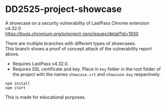 # DD2525-project-showcase
A showcase on a security vulnerability of LastPass Chrome extension v4.32.0  
https://bugs.chromium.org/p/project-zero/issues/detail?id=1930

There are multiple branches with different types of showcases.  
This branch shows a proof of concept attack of the vulnerability report above.  
* Requires LastPass v4.32.0.  
* Requires SSL certificate and key. Place in `key` folder in the root folder of the project with the names `showcase.crt` and `showcase.key` respectively.

`npm install`  
`npm start`

This is made for educational purposes.